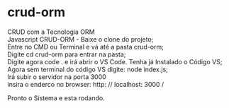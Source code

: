# crud-orm
CRUD com a Tecnologia ORM                                                                                                    
Javascript CRUD-ORM - Baixe o clone do projeto;                                                                                           
Entre no CMD ou Terminal e vá até a pasta crud-orm;                                                                            
Digite cd crud-orm para entrar na pasta;                                                                                               
Digite agora code . e irá abrir o VS Code. Tenha já Instalado o Código VS;                                                    
Agora sem terminal do código VS digite: node index.js;                                                                         
Irá subir o servidor na porta 3000                                                                                                     
insira o enderco no browser: http: // localhost: 3000 /                                                                          
                                                                                                                             
Pronto o Sistema e esta rodando.
